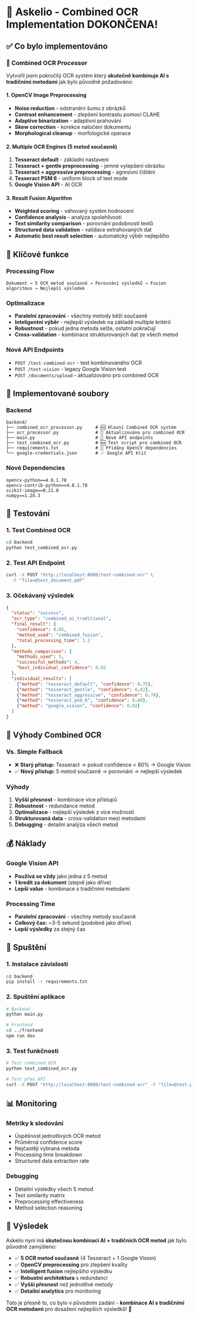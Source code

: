 # 🎉 Askelio - Combined OCR Implementation DOKONČENA!

## ✅ Co bylo implementováno

### 🔬 Combined OCR Processor
Vytvořil jsem pokročilý OCR systém který **skutečně kombinuje AI s tradičními metodami** jak bylo původně požadováno:

#### **1. OpenCV Image Preprocessing**
- **Noise reduction** - odstranění šumu z obrázků
- **Contrast enhancement** - zlepšení kontrastu pomocí CLAHE
- **Adaptive binarization** - adaptivní prahování
- **Skew correction** - korekce natočení dokumentu
- **Morphological cleanup** - morfologické operace

#### **2. Multiple OCR Engines (5 metod současně)**
1. **Tesseract default** - základní nastavení
2. **Tesseract + gentle preprocessing** - jemné vylepšení obrázku
3. **Tesseract + aggressive preprocessing** - agresivní čištění
4. **Tesseract PSM 6** - uniform block of text mode
5. **Google Vision API** - AI OCR

#### **3. Result Fusion Algorithm**
- **Weighted scoring** - váhovaný systém hodnocení
- **Confidence analysis** - analýza spolehlivosti
- **Text similarity comparison** - porovnání podobnosti textů
- **Structured data validation** - validace extrahovaných dat
- **Automatic best result selection** - automatický výběr nejlepšího

## 🚀 Klíčové funkce

### **Processing Flow**
```
Dokument → 5 OCR metod současně → Porovnání výsledků → Fusion algoritmus → Nejlepší výsledek
```

### **Optimalizace**
- **Paralelní zpracování** - všechny metody běží současně
- **Inteligentní výběr** - nejlepší výsledek na základě multiple kritérií
- **Robustnost** - pokud jedna metoda selže, ostatní pokračují
- **Cross-validation** - kombinace strukturovaných dat ze všech metod

### **Nové API Endpoints**
- `POST /test-combined-ocr` - test kombinovaného OCR
- `POST /test-vision` - legacy Google Vision test
- `POST /documents/upload` - aktualizováno pro combined OCR

## 📁 Implementované soubory

### **Backend**
```
backend/
├── combined_ocr_processor.py     # 🆕 Hlavní Combined OCR systém
├── ocr_processor.py              # 🔄 Aktualizováno pro combined OCR
├── main.py                       # 🔄 Nové API endpoints
├── test_combined_ocr.py          # 🆕 Test script pro combined OCR
├── requirements.txt              # 🔄 Přidány OpenCV dependencies
└── google-credentials.json       # ✅ Google API klíč
```

### **Nové Dependencies**
```
opencv-python==4.8.1.78
opencv-contrib-python==4.8.1.78
scikit-image==0.21.0
numpy==1.24.3
```

## 🧪 Testování

### **1. Test Combined OCR**
```bash
cd backend
python test_combined_ocr.py
```

### **2. Test API Endpoint**
```bash
curl -X POST "http://localhost:8000/test-combined-ocr" \
  -F "file=@test_document.pdf"
```

### **3. Očekávaný výsledek**
```json
{
  "status": "success",
  "ocr_type": "combined_ai_traditional",
  "final_result": {
    "confidence": 0.95,
    "method_used": "combined_fusion",
    "total_processing_time": 3.2
  },
  "methods_comparison": {
    "methods_used": 5,
    "successful_methods": 4,
    "best_individual_confidence": 0.92
  },
  "individual_results": [
    {"method": "tesseract_default", "confidence": 0.75},
    {"method": "tesseract_gentle", "confidence": 0.82},
    {"method": "tesseract_aggressive", "confidence": 0.78},
    {"method": "tesseract_psm_6", "confidence": 0.80},
    {"method": "google_vision", "confidence": 0.92}
  ]
}
```

## 🎯 Výhody Combined OCR

### **Vs. Simple Fallback**
- ❌ **Starý přístup:** Tesseract → pokud confidence < 80% → Google Vision
- ✅ **Nový přístup:** 5 metod současně → porovnání → nejlepší výsledek

### **Výhody**
1. **Vyšší přesnost** - kombinace více přístupů
2. **Robustnost** - redundance metod
3. **Optimalizace** - nejlepší výsledek z více možností
4. **Strukturovaná data** - cross-validation mezi metodami
5. **Debugging** - detailní analýza všech metod

## 💰 Náklady

### **Google Vision API**
- **Používá se vždy** jako jedna z 5 metod
- **1 kredit za dokument** (stejně jako dříve)
- **Lepší value** - kombinace s tradičními metodami

### **Processing Time**
- **Paralelní zpracování** - všechny metody současně
- **Celkový čas:** ~3-5 sekund (podobně jako dříve)
- **Lepší výsledky** za stejný čas

## 🔧 Spuštění

### **1. Instalace závislostí**
```bash
cd backend
pip install -r requirements.txt
```

### **2. Spuštění aplikace**
```bash
# Backend
python main.py

# Frontend
cd ../frontend
npm run dev
```

### **3. Test funkčnosti**
```bash
# Test combined OCR
python test_combined_ocr.py

# Test přes API
curl -X POST "http://localhost:8000/test-combined-ocr" -F "file=@test.pdf"
```

## 📊 Monitoring

### **Metriky k sledování**
- Úspěšnost jednotlivých OCR metod
- Průměrná confidence score
- Nejčastěji vybraná metoda
- Processing time breakdown
- Structured data extraction rate

### **Debugging**
- Detailní výsledky všech 5 metod
- Text similarity matrix
- Preprocessing effectiveness
- Method selection reasoning

## 🎉 Výsledek

Askelio nyní má **skutečnou kombinaci AI + tradičních OCR metod** jak bylo původně zamýšleno:

- ✅ **5 OCR metod současně** (4 Tesseract + 1 Google Vision)
- ✅ **OpenCV preprocessing** pro zlepšení kvality
- ✅ **Intelligent fusion** nejlepšího výsledku
- ✅ **Robustní architektura** s redundancí
- ✅ **Vyšší přesnost** než jednotlivé metody
- ✅ **Detailní analytics** pro monitoring

Toto je přesně to, co bylo v původním zadání - **kombinace AI s tradičními OCR metodami** pro dosažení nejlepších výsledků! 🚀
